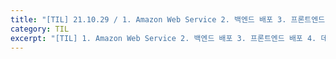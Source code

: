 ```yaml
---
title: "[TIL] 21.10.29 / 1. Amazon Web Service 2. 백엔드 배포 3. 프론트엔드 배포 4. 데이터베이스 연결(작성중)"
category: TIL
excerpt: "[TIL] 1. Amazon Web Service 2. 백엔드 배포 3. 프론트엔드 배포 4. 데이터베이스 연결"
---
```


